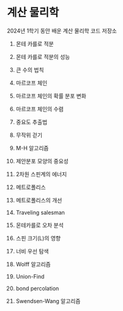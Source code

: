 # 계산 물리학

2024년 1학기 동안 배운 계산 물리학 코드 저장소

1. 몬테 카를로 적분
2. 몬테 카를로 적분의 성능
3. 큰 수의 법칙
4. 마르코프 체인
5. 마르코프 체인의 확률 분포 변화
6. 마르코프 체인의 수렴
7. 중요도 추출법
8. 무작위 걷기
9. M-H 알고리즘
10. 제안분포 모양의 중요성

11. 2차원 스핀계의 에너지
12. 메트로폴리스
13. 메트로폴리스의 개선
14. Traveling salesman
15. 몬테카를로 오차 분석
16. 스핀 크기(L)의 영향
17.  너비 우선 탐색
18.  Wolff 알고리즘
19.  Union-Find
20.  bond percolation
21.  Swendsen-Wang 알고리즘
